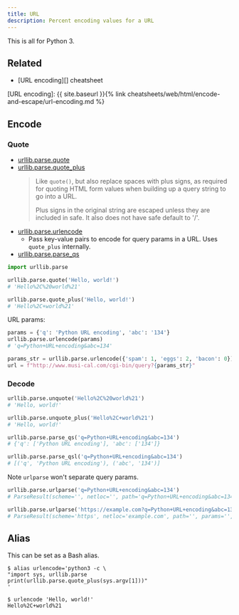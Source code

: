 ```yaml
---
title: URL
description: Percent encoding values for a URL
---
```


This is all for Python 3.


## Related

- [URL encoding][] cheatsheet

[URL encoding]: {{ site.baseurl }}{% link cheatsheets/web/html/encode-and-escape/url-encoding.md %}


## Encode

### Quote

- [urllib.parse.quote](https://docs.python.org/3/library/urllib.parse.html#urllib.parse.quote)
- [urllib.parse.quote_plus](https://docs.python.org/3/library/urllib.parse.html#urllib.parse.quote_plus)
    > Like `quote()`, but also replace spaces with plus signs, as required for quoting HTML form values when building up a query string to go into a URL. 
    > 
    > Plus signs in the original string are escaped unless they are included in safe. It also does not have safe default to '/'.
- [urllib.parse.urlencode](https://docs.python.org/3/library/urllib.parse.html#urllib.parse.urlencode)
    - Pass key-value pairs to encode for query params in a URL. Uses `quote_plus` internally.
- [urllib.parse.parse_qs](https://docs.python.org/3/library/urllib.parse.html#urllib.parse.parse_qs)

```python
import urllib.parse
```

```python
urllib.parse.quote('Hello, world!')
# 'Hello%2C%20world%21'

urllib.parse.quote_plus('Hello, world!')
# 'Hello%2C+world%21'
```

URL params:

```python
params = {'q': 'Python URL encoding', 'abc': '134'}
urllib.parse.urlencode(params)
# 'q=Python+URL+encoding&abc=134'
```

```python
params_str = urllib.parse.urlencode({'spam': 1, 'eggs': 2, 'bacon': 0})
url = f"http://www.musi-cal.com/cgi-bin/query?{params_str}" 
```

### Decode

```python
urllib.parse.unquote('Hello%2C%20world%21')
# 'Hello, world!'
```

```python
urllib.parse.unquote_plus('Hello%2C+world%21')
# 'Hello, world!'
```

```python
urllib.parse.parse_qs('q=Python+URL+encoding&abc=134')
# {'q': ['Python URL encoding'], 'abc': ['134']}

urllib.parse.parse_qsl('q=Python+URL+encoding&abc=134')
# [('q', 'Python URL encoding'), ('abc', '134')]
```

Note `urlparse` won't separate query params.

```python
urllib.parse.urlparse('q=Python+URL+encoding&abc=134')
# ParseResult(scheme='', netloc='', path='q=Python+URL+encoding&abc=134', params='', query='', fragment='')

urllib.parse.urlparse('https://example.com?q=Python+URL+encoding&abc=134')
# ParseResult(scheme='https', netloc='example.com', path='', params='', query='q=Python+URL+encoding&abc=134', fragment='')
```


## Alias

This can be set as a Bash alias.

```console
$ alias urlencode='python3 -c \
"import sys, urllib.parse
print(urllib.parse.quote_plus(sys.argv[1]))"
'

$ urlencode 'Hello, world!'
Hello%2C+world%21
```
